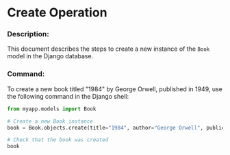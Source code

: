 # Create Operation

### Description:
This document describes the steps to create a new instance of the `Book` model in the Django database. 

### Command:

To create a new book titled "1984" by George Orwell, published in 1949, use the following command in the Django shell:

```python
from myapp.models import Book

# Create a new Book instance
book = Book.objects.create(title="1984", author="George Orwell", publication_year=1949)

# Check that the book was created
book
